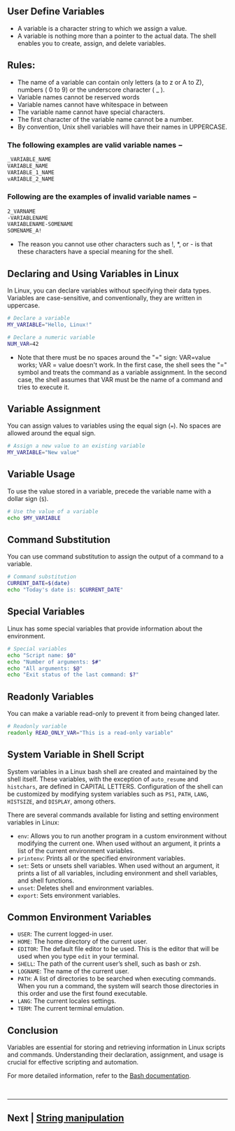 

## User Define Variables

- A variable is a character string to which we assign a value.
- A variable is nothing more than a pointer to the actual data. The shell enables you to create, assign, and delete variables.


## Rules:

- The name of a variable can contain only letters (a to z or A to Z), numbers ( 0 to 9) or the underscore character ( _ ).
- Variable names cannot be reserved words
- Variable names cannot have whitespace in between
- The variable name cannot have special characters.
- The first character of the variable name cannot be a number.
- By convention, Unix shell variables will have their names in UPPERCASE.


### The following examples are valid variable names −

```bash
_VARIABLE_NAME
VARIABLE_NAME
VARIABLE_1_NAME
vARIABLE_2_NAME
```

### Following are the examples of invalid variable names −

```bash
2_VARNAME
-VARIABLENAME
VARIABLENAME-SOMENAME
SOMENAME_A!
```

- The reason you cannot use other characters such as !, *, or - is that these characters have a special meaning for the shell.



## Declaring and Using Variables in Linux

In Linux, you can declare variables without specifying their data types. Variables are case-sensitive, and conventionally, they are written in uppercase.

```bash
# Declare a variable
MY_VARIABLE="Hello, Linux!"

# Declare a numeric variable
NUM_VAR=42
```

- Note that there must be no spaces around the "=" sign: VAR=value works; VAR = value doesn't work. In the first case, the shell sees the "=" symbol and treats the command as a variable assignment. In the second case, the shell assumes that VAR must be the name of a command and tries to execute it.

## Variable Assignment

You can assign values to variables using the equal sign (`=`). No spaces are allowed around the equal sign.

```bash
# Assign a new value to an existing variable
MY_VARIABLE="New value"
```

## Variable Usage

To use the value stored in a variable, precede the variable name with a dollar sign (`$`).

```bash
# Use the value of a variable
echo $MY_VARIABLE
```

## Command Substitution

You can use command substitution to assign the output of a command to a variable.

```bash
# Command substitution
CURRENT_DATE=$(date)
echo "Today's date is: $CURRENT_DATE"
```

## Special Variables

Linux has some special variables that provide information about the environment.

```bash
# Special variables
echo "Script name: $0"
echo "Number of arguments: $#"
echo "All arguments: $@"
echo "Exit status of the last command: $?"
```

## Readonly Variables

You can make a variable read-only to prevent it from being changed later.

```bash
# Readonly variable
readonly READ_ONLY_VAR="This is a read-only variable"
```

## System Variable in Shell Script

System variables in a Linux bash shell are created and maintained by the shell itself. These variables, with the exception of `auto_resume` and `histchars`, are defined in CAPITAL LETTERS. Configuration of the shell can be customized by modifying system variables such as `PS1`, `PATH`, `LANG`, `HISTSIZE`, and `DISPLAY`, among others.

There are several commands available for listing and setting environment variables in Linux:

- `env`: Allows you to run another program in a custom environment without modifying the current one. When used without an argument, it prints a list of the current environment variables.
- `printenv`: Prints all or the specified environment variables.
- `set`: Sets or unsets shell variables. When used without an argument, it prints a list of all variables, including environment and shell variables, and shell functions.
- `unset`: Deletes shell and environment variables.
- `export`: Sets environment variables.

## Common Environment Variables

- `USER`: The current logged-in user.
- `HOME`: The home directory of the current user.
- `EDITOR`: The default file editor to be used. This is the editor that will be used when you type `edit` in your terminal.
- `SHELL`: The path of the current user’s shell, such as bash or zsh.
- `LOGNAME`: The name of the current user.
- `PATH`: A list of directories to be searched when executing commands. When you run a command, the system will search those directories in this order and use the first found executable.
- `LANG`: The current locales settings.
- `TERM`: The current terminal emulation.



## Conclusion

Variables are essential for storing and retrieving information in Linux scripts and commands. Understanding their declaration, assignment, and usage is crucial for effective scripting and automation.

For more detailed information, refer to the [Bash documentation](https://www.gnu.org/software/bash/manual/).

<br>
<hr>


## Next | [String manipulation]()

